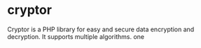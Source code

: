 # cryptor
Cryptor is a PHP library for easy and secure data encryption and decryption. It supports multiple algorithms.
one
